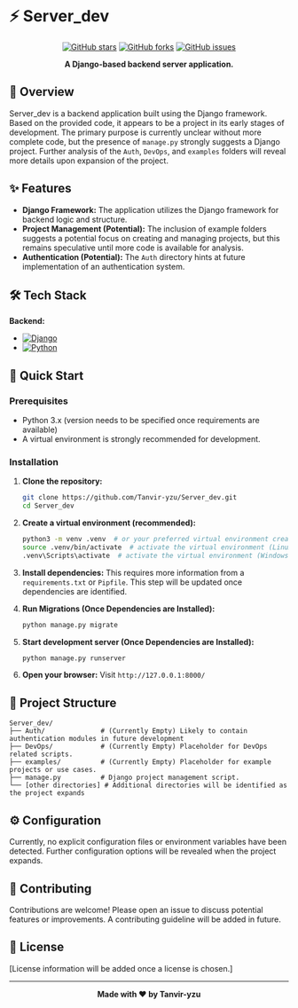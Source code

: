 # ⚡ Server_dev

<div align="center">

[![GitHub stars](https://img.shields.io/github/stars/Tanvir-yzu/Server_dev?style=for-the-badge)](https://github.com/Tanvir-yzu/Server_dev/stargazers)
[![GitHub forks](https://img.shields.io/github/forks/Tanvir-yzu/Server_dev?style=for-the-badge)](https://github.com/Tanvir-yzu/Server_dev/network)
[![GitHub issues](https://img.shields.io/github/issues/Tanvir-yzu/Server_dev?style=for-the-badge)](https://github.com/Tanvir-yzu/Server_dev/issues)

**A Django-based backend server application.**

</div>

## 📖 Overview

Server_dev is a backend application built using the Django framework.  Based on the provided code, it appears to be a project in its early stages of development. The primary purpose is currently unclear without more complete code, but the presence of `manage.py` strongly suggests a Django project.  Further analysis of the `Auth`, `DevOps`, and `examples` folders will reveal more details upon expansion of the project.


## ✨ Features

* **Django Framework:**  The application utilizes the Django framework for backend logic and structure.
* **Project Management (Potential):** The inclusion of example folders suggests a potential focus on creating and managing projects, but this remains speculative until more code is available for analysis.
* **Authentication (Potential):**  The `Auth` directory hints at future implementation of an authentication system.


## 🛠️ Tech Stack

**Backend:**
* [![Django](https://img.shields.io/badge/Django-092E20?style=for-the-badge&logo=django)](https://www.djangoproject.com/)
* [![Python](https://img.shields.io/badge/python-3776AB?style=for-the-badge&logo=python)](https://www.python.org/)


## 🚀 Quick Start

### Prerequisites
- Python 3.x (version needs to be specified once requirements are available)
-  A virtual environment is strongly recommended for development.

### Installation

1. **Clone the repository:**
   ```bash
   git clone https://github.com/Tanvir-yzu/Server_dev.git
   cd Server_dev
   ```

2. **Create a virtual environment (recommended):**
   ```bash
   python3 -m venv .venv  # or your preferred virtual environment creation method
   source .venv/bin/activate  # activate the virtual environment (Linux/macOS)
   .venv\Scripts\activate  # activate the virtual environment (Windows)
   ```

3. **Install dependencies:**
  This requires more information from a `requirements.txt` or `Pipfile`.  This step will be updated once dependencies are identified.


4. **Run Migrations (Once Dependencies are Installed):**
   ```bash
   python manage.py migrate
   ```

5. **Start development server (Once Dependencies are Installed):**
   ```bash
   python manage.py runserver
   ```

6. **Open your browser:** Visit `http://127.0.0.1:8000/`


## 📁 Project Structure

```
Server_dev/
├── Auth/              # (Currently Empty) Likely to contain authentication modules in future development
├── DevOps/            # (Currently Empty) Placeholder for DevOps related scripts.
├── examples/          # (Currently Empty) Placeholder for example projects or use cases.
├── manage.py          # Django project management script.
└── [other directories] # Additional directories will be identified as the project expands
```


## ⚙️ Configuration

Currently, no explicit configuration files or environment variables have been detected. Further configuration options will be revealed when the project expands.


## 🤝 Contributing

Contributions are welcome! Please open an issue to discuss potential features or improvements.  A contributing guideline will be added in future.

## 📄 License

[License information will be added once a license is chosen.]

---

<div align="center">

**Made with ❤️ by Tanvir-yzu**

</div>
